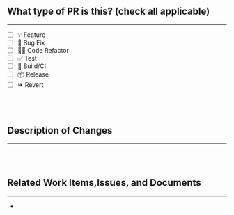 ## What type of PR is this? (check all applicable)
---
<!-- Select atleast one of the options below -->
- [ ] 💡 Feature
- [ ] 🐛 Bug Fix
- [ ] 🧑‍💻 Code Refactor
- [ ] ✅ Test
- [ ] 🤖 Build/CI
- [ ] 📦 Release
- [ ] ⏩ Revert

<br>
<br>

## Description of Changes
<!-- Add a brief description of the changes for the PR -->
---

<br>
<br>

## Related Work Items,Issues, and Documents
---
<!-- 
For Azure DevOps Work Items use this format: Fixes AB#123
https://docs.microsoft.com/en-us/azure/devops/boards/github/link-to-from-github?view=azure-devops

For GitHub Issues use this format link issue numbers: Fixes #123
https://docs.github.com/en/free-pro-team@latest/github/managing-your-work-on-github/linking-a-pull-request-to-an-issue#linking-a-pull-request-to-an-issue-using-a-keyword

For Grand Avenue Documents add a link to the document using the following format: [Document Name](Link to the document)
-->
- 
